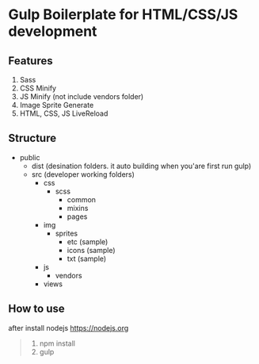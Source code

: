 # Gulp Boilerplate for HTML/CSS/JS development

## Features
1. Sass
2. CSS Minify
3. JS Minify (not include vendors folder)
4. Image Sprite Generate
5. HTML, CSS, JS LiveReload

## Structure
* public
    * dist (desination folders. it auto building when you'are first run gulp)
    * src (developer working folders)
        * css
            * scss
                * common
                * mixins
                * pages
        * img
            * sprites
                * etc (sample)
                * icons (sample)
                * txt (sample)
        * js
            * vendors
        * views

## How to use
after install nodejs <a href="https://nodejs.org" target="_blank">https://nodejs.org</a>
> 1. npm install
> 2. gulp